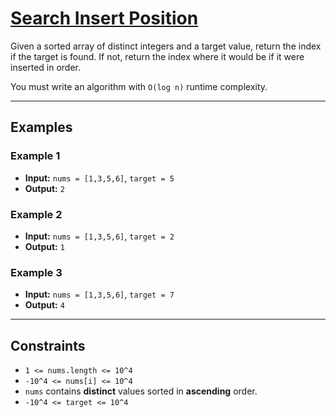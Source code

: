 # [Search Insert Position](https://leetcode.com/problems/search-insert-position/)

Given a sorted array of distinct integers and a target value, return the index if the target is found. If not, return the index where it would be if it were inserted in order.

You must write an algorithm with `O(log n)` runtime complexity.

---

## Examples

### Example 1
- **Input:** `nums = [1,3,5,6]`, `target = 5`
- **Output:** `2`

### Example 2
- **Input:** `nums = [1,3,5,6]`, `target = 2`
- **Output:** `1`

### Example 3
- **Input:** `nums = [1,3,5,6]`, `target = 7`
- **Output:** `4`

---

## Constraints
- `1 <= nums.length <= 10^4`
- `-10^4 <= nums[i] <= 10^4`
- `nums` contains **distinct** values sorted in **ascending** order.
- `-10^4 <= target <= 10^4`

